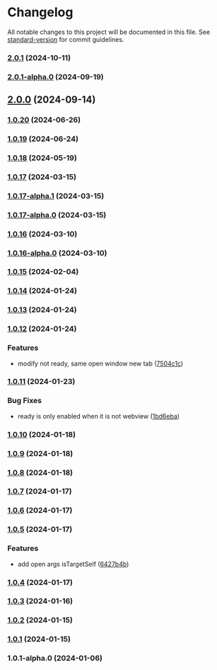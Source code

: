 # Changelog

All notable changes to this project will be documented in this file. See [standard-version](https://github.com/conventional-changelog/standard-version) for commit guidelines.

### [2.0.1](https://github.com/acrool/acrool-window-launcher/compare/v2.0.1-alpha.0...v2.0.1) (2024-10-11)

### [2.0.1-alpha.0](https://github.com/acrool/acrool-window-launcher/compare/v2.0.0...v2.0.1-alpha.0) (2024-09-19)

## [2.0.0](https://github.com/acrool/acrool-window-launcher/compare/v1.0.20...v2.0.0) (2024-09-14)

### [1.0.20](https://github.com/acrool/acrool-window-launcher/compare/v1.0.19...v1.0.20) (2024-06-26)

### [1.0.19](https://github.com/acrool/acrool-window-launcher/compare/v1.0.18...v1.0.19) (2024-06-24)

### [1.0.18](https://github.com/imagine10255/acrool-window-launcher/compare/v1.0.17...v1.0.18) (2024-05-19)

### [1.0.17](https://github.com/imagine10255/bear-window-launcher/compare/v1.0.17-alpha.1...v1.0.17) (2024-03-15)

### [1.0.17-alpha.1](https://github.com/imagine10255/bear-window-launcher/compare/v1.0.17-alpha.0...v1.0.17-alpha.1) (2024-03-15)

### [1.0.17-alpha.0](https://github.com/imagine10255/bear-window-launcher/compare/v1.0.16...v1.0.17-alpha.0) (2024-03-15)

### [1.0.16](https://github.com/imagine10255/bear-window-launcher/compare/v1.0.16-alpha.0...v1.0.16) (2024-03-10)

### [1.0.16-alpha.0](https://github.com/imagine10255/bear-window-launcher/compare/v1.0.15...v1.0.16-alpha.0) (2024-03-10)

### [1.0.15](https://github.com/imagine10255/bear-window-launcher/compare/v1.0.14...v1.0.15) (2024-02-04)

### [1.0.14](https://github.com/imagine10255/bear-window-launcher/compare/v1.0.13...v1.0.14) (2024-01-24)

### [1.0.13](https://github.com/imagine10255/bear-window-launcher/compare/v1.0.12...v1.0.13) (2024-01-24)

### [1.0.12](https://github.com/imagine10255/bear-window-launcher/compare/v1.0.11...v1.0.12) (2024-01-24)


### Features

* modify not ready, same open window new tab ([7504c1c](https://github.com/imagine10255/bear-window-launcher/commit/7504c1c15facc0e21248bda4777d442158722889))

### [1.0.11](https://github.com/imagine10255/bear-window-launcher/compare/v1.0.10...v1.0.11) (2024-01-23)


### Bug Fixes

* ready is only enabled when it is not webview ([1bd6eba](https://github.com/imagine10255/bear-window-launcher/commit/1bd6ebaf752cff3703a7b39c7dd7366c8ab06901))

### [1.0.10](https://github.com/imagine10255/bear-window-launcher/compare/v1.0.9...v1.0.10) (2024-01-18)

### [1.0.9](https://github.com/imagine10255/bear-window-launcher/compare/v1.0.8...v1.0.9) (2024-01-18)

### [1.0.8](https://github.com/imagine10255/bear-window-launcher/compare/v1.0.7...v1.0.8) (2024-01-18)

### [1.0.7](https://github.com/imagine10255/bear-window-launcher/compare/v1.0.6...v1.0.7) (2024-01-17)

### [1.0.6](https://github.com/imagine10255/bear-window-launcher/compare/v1.0.5...v1.0.6) (2024-01-17)

### [1.0.5](https://github.com/imagine10255/bear-window-launcher/compare/v1.0.4...v1.0.5) (2024-01-17)


### Features

* add open args isTargetSelf ([6427b4b](https://github.com/imagine10255/bear-window-launcher/commit/6427b4be83b8c0d87d5ef29242809b4c7be2d550))

### [1.0.4](https://github.com/imagine10255/bear-window-launcher/compare/v1.0.3...v1.0.4) (2024-01-17)

### [1.0.3](https://github.com/imagine10255/bear-window-launcher/compare/v1.0.2...v1.0.3) (2024-01-16)

### [1.0.2](https://github.com/imagine10255/bear-window-launcher/compare/v1.0.1...v1.0.2) (2024-01-15)

### [1.0.1](https://github.com/imagine10255/bear-window-launcher/compare/v1.0.1-alpha.0...v1.0.1) (2024-01-15)

### 1.0.1-alpha.0 (2024-01-06)
